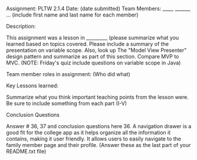 Assignment: PLTW 2.1.4
Date: (date submitted)
Team Members: ____, ______, ... (include first name and last name for each member)

Description:

This assignment was a lesson in _________ (please summarize what you learned based on topics covered.  Please include a summary of the presentation on variable scope. Also, look up
The "Model View Presenter" design pattern and summarize as part of this section.  Compare
MVP to MVC. (NOTE: Friday's quiz include questions on variable scope in Java)


Team member roles in assignment: (Who did what)



Key Lessons learned:

Summarize what you think important teaching points from the lesson were.  Be sure to
include something from each part (I-V)



Conclusion Questions

Answer # 36, 37 and conclusion questions here
 36. A navigation drawer is a good fit for the college app as it helps organize all the information it contains, making it user friendly. It allows users to easily navigate to the family member page and their profile. 
(Answer these as the last part of your README.txt file)
